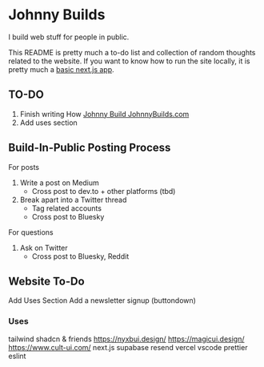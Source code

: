 # Johnny Builds

I build web stuff for people in public.

This README is pretty much a to-do list and collection of random thoughts related to the website. If you want to know how to run the site locally, it is pretty much a [basic next.js app](https://nextjs.org/docs).

## TO-DO

1. Finish writing How [Johnny Build JohnnyBuilds.com](https://medium.com/p/7cbea268e8fe/edit)
2. Add uses section


## Build-In-Public Posting Process

For posts
1. Write a post on Medium
    - Cross post to dev.to + other platforms (tbd)
2. Break apart into a Twitter thread
    - Tag related accounts
    - Cross post to Bluesky

For questions
1. Ask on Twitter
    - Cross post to Bluesky, Reddit

## Website To-Do

Add Uses Section
Add a newsletter signup (buttondown)

### Uses

tailwind
shadcn & friends
https://nyxbui.design/
https://magicui.design/
https://www.cult-ui.com/
next.js
supabase
resend
vercel
vscode
prettier
eslint